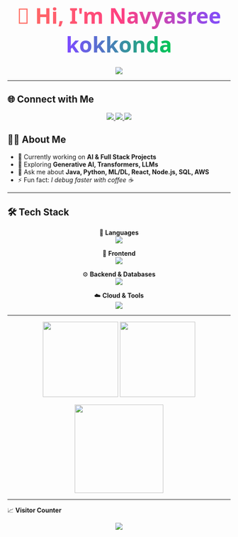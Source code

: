 <!-- Title with Gradient -->
<h1 align="center">
  <span style="background: linear-gradient(90deg,#ff6f61,#ff4081,#7c4dff,#00c853); 
               -webkit-background-clip: text; color: transparent; 
               font-size: 48px; font-family: 'Segoe UI', sans-serif;">
    👋 Hi, I'm Navyasree kokkonda
  </span>
</h1>


<!-- Typing Effect -->
<p align="center">
  <img src="https://readme-typing-svg.herokuapp.com?size=24&duration=3000&color=ff4081&center=true&vCenter=true&width=600&lines=Full+Stack+Developer;AI+Engineer;Deep+Learning+%7C+NLP;Generative+AI+%7C+LLMs;Always+Learning+New+Things" />
</p>

---
## 🌐 Connect with Me  

<p align="center">
  <a href="https://linkedin.com/in/navyasreekokkonda">
    <img src="https://img.shields.io/badge/LinkedIn-0077B5?style=for-the-badge&logo=linkedin&logoColor=white"/>
  </a>
  <a href="mailto:sreenavyahi@gmail.com">
    <img src="https://img.shields.io/badge/Gmail-D14836?style=for-the-badge&logo=gmail&logoColor=white"/>
  </a>
  <a href="https://github.com/navyasreekokkonda">
    <img src="https://img.shields.io/badge/GitHub-000000?style=for-the-badge&logo=github&logoColor=white"/>
  </a>
</p>


## 👨‍💻 About Me  

- 🔭 Currently working on **AI & Full Stack Projects**  
- 🌱 Exploring **Generative AI, Transformers, LLMs**  
- 💬 Ask me about **Java, Python, ML/DL, React, Node.js, SQL, AWS**  
- ⚡ Fun fact: *I debug faster with coffee ☕*  

---

## 🛠️ Tech Stack  

<div align="center">

🎯 **Languages**  
<img src="https://skillicons.dev/icons?i=java,python,javascript,cpp&theme=dark" /><br>

🎨 **Frontend**  
<img src="https://skillicons.dev/icons?i=html,css,react,tailwind&theme=dark" /><br>

⚙️ **Backend & Databases**  
<img src="https://skillicons.dev/icons?i=nodejs,mysql,postgres,mongodb&theme=dark" /><br>

☁️ **Cloud & Tools**  
<img src="https://skillicons.dev/icons?i=aws,git,github,vscode&theme=dark" /><br>

</div>

---

  

<p align="center">
  <img src="https://github-readme-stats.vercel.app/api?username=navyasreekokkonda&show_icons=true&theme=tokyonight&hide_border=true" height="170em" />
  <img src="https://github-readme-streak-stats.herokuapp.com?user=navyasreekokkonda&theme=tokyonight&hide_border=true" height="170em" />
</p>

<p align="center">
  <img src="https://github-profile-summary-cards.vercel.app/api/cards/profile-details?username=navyasreekokkonda&theme=tokyonight" height="200em" />
</p>

---




📈 **Visitor Counter**  
<p align="center">
  <img src="https://komarev.com/ghpvc/?username=YourGitHubUsername&label=Profile+Views&color=ff69b4&style=flat" />
</p>






